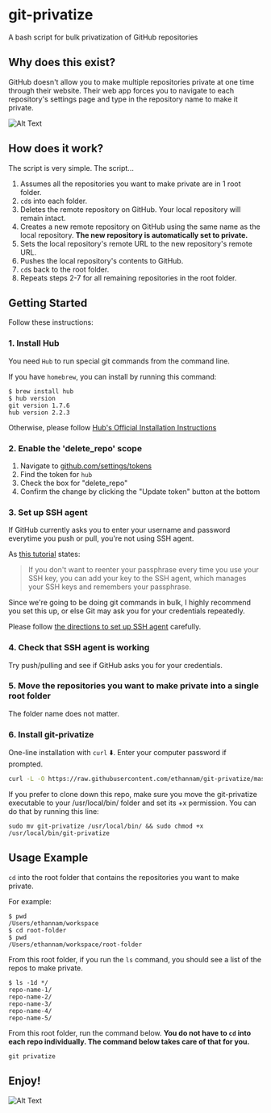# git-privatize
A bash script for bulk privatization of GitHub repositories

## Why does this exist?
GitHub doesn't allow you to make multiple repositories private at one time through their website. Their web app forces you to navigate to each repository's settings page and type in the repository name to make it private.

![Alt Text](https://media.giphy.com/media/bWM2eWYfN3r20/giphy.gif)

## How does it work?
The script is very simple. The script...

1. Assumes all the repositories you want to make private are in 1 root folder.
2. `cd`s into each folder.
3. Deletes the remote repository on GitHub. Your local repository will remain intact.
4. Creates a new remote repository on GitHub using the same name as the local repository. **The new repository is automatically set to private.**
5. Sets the local repository's remote URL to the new repository's remote URL.
6. Pushes the local repository's contents to GitHub.
7. `cd`s back to the root folder.
8. Repeats steps 2-7 for all remaining repositories in the root folder.

## Getting Started
Follow these instructions:

### 1. Install Hub
You need `Hub` to run special git commands from the command line.

If you have `homebrew`, you can install by running this command:

```
$ brew install hub
$ hub version
git version 1.7.6
hub version 2.2.3
```

Otherwise, please follow [Hub's Official Installation Instructions](https://github.com/github/hub)

### 2. Enable the 'delete_repo' scope
1. Navigate to [github.com/settings/tokens](https://github.com/settings/tokens)
2. Find the token for `hub`
3. Check the box for "delete_repo"
4. Confirm the change by clicking the "Update token" button at the bottom

### 3. Set up SSH agent
If GitHub currently asks you to enter your username and password everytime you push or pull, you're not using SSH agent.

As [this tutorial](https://help.github.com/en/articles/generating-a-new-ssh-key-and-adding-it-to-the-ssh-agent) states:
> If you don't want to reenter your passphrase every time you use your SSH key, you can add your key to the SSH agent, which manages your SSH keys and remembers your passphrase.

Since we're going to be doing git commands in bulk, I highly recommend you set this up, or else Git may ask you for your credentials repeatedly.

Please follow [the directions to set up SSH agent](https://help.github.com/en/articles/generating-a-new-ssh-key-and-adding-it-to-the-ssh-agent) carefully.

### 4. Check that SSH agent is working
Try push/pulling and see if GitHub asks you for your credentials.

### 5. Move the repositories you want to make private into a single root folder
The folder name does not matter.

### 6. Install git-privatize

One-line installation with `curl` ⬇️. Enter your computer password if prompted. 

```bash
curl -L -O https://raw.githubusercontent.com/ethannam/git-privatize/master/git-privatize && sudo mv git-privatize /usr/local/bin/ && sudo chmod +x /usr/local/bin/git-privatize
```

If you prefer to clone down this repo, make sure you move the git-privatize executable to your /usr/local/bin/ folder and set its +x permission. You can do that by running this line:

```
sudo mv git-privatize /usr/local/bin/ && sudo chmod +x /usr/local/bin/git-privatize
```

## Usage Example
`cd` into the root folder that contains the repositories you want to make private.

For example:
```
$ pwd
/Users/ethannam/workspace
$ cd root-folder
$ pwd
/Users/ethannam/workspace/root-folder
```

From this root folder, if you run the `ls` command, you should see a list of the repos to make private.

```
$ ls -1d */
repo-name-1/
repo-name-2/
repo-name-3/
repo-name-4/
repo-name-5/
```

From this root folder, run the command below. **You do not have to `cd` into each repo individually. The command below takes care of that for you.**
```
git privatize
```

## Enjoy!
![Alt Text](https://media.giphy.com/media/6brH8dM3zeMyA/giphy.gif)
